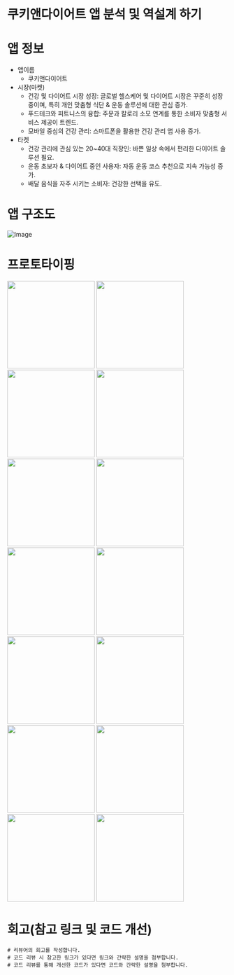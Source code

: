 # 쿠키앤다이어트 앱 분석 및 역설계 하기
# 앱 정보
- 앱이름
  - 쿠키앤다이어트
- 시장(마켓)
  - 건강 및 다이어트 시장 성장: 글로벌 헬스케어 및 다이어트 시장은 꾸준히 성장 중이며, 특히 개인 맞춤형 식단 & 운동 솔루션에 대한 관심 증가.
  - 푸드테크와 피트니스의 융합: 주문과 칼로리 소모 연계를 통한 소비자 맞춤형 서비스 제공이 트렌드.
  - 모바일 중심의 건강 관리: 스마트폰을 활용한 건강 관리 앱 사용 증가.
- 타켓
  - 건강 관리에 관심 있는 20~40대 직장인: 바쁜 일상 속에서 편리한 다이어트 솔루션 필요.
  - 운동 초보자 & 다이어트 중인 사용자: 자동 운동 코스 추천으로 지속 가능성 증가.
  - 배달 음식을 자주 시키는 소비자: 건강한 선택을 유도.


# 앱 구조도
![Image](https://github.com/user-attachments/assets/87b22f57-d18e-48b9-9fc0-02dc8696949a)

# 프로토타이핑
<img src="https://github.com/user-attachments/assets/d180e0e7-7c32-4d38-a9cb-0f45b4880fa2" width="200"> 
<img src="https://github.com/user-attachments/assets/c90560c3-4066-4a8e-9e01-04b7111fe7f2" width="200"> 
<img src="https://github.com/user-attachments/assets/392eb057-a0dd-481a-952a-c27b792b1ae2" width="200">
<img src="https://github.com/user-attachments/assets/8f19fd49-e682-45f0-a0f0-dfc38ac1357e" width="200">
<img src="https://github.com/user-attachments/assets/55eb1cb7-20d7-4874-a1cc-9ed497a787d4" width="200">
<img src="https://github.com/user-attachments/assets/18095ffe-a6e4-4950-847e-4a8c62506c24" width="200">
<img src="https://github.com/user-attachments/assets/2919c0cd-e8a6-4bcc-964b-e92f00c044b4" width="200">
<img src="https://github.com/user-attachments/assets/3f464b06-a500-4ce2-b9f1-ca8c35671be1" width="200">
<img src="https://github.com/user-attachments/assets/5ed879d8-0abf-46c9-a593-10536529af30" width="200">
<img src="https://github.com/user-attachments/assets/942161b3-fc8d-4932-93e9-e39e12234dfc" width="200">
<img src="https://github.com/user-attachments/assets/03e33cd5-cb19-4cc9-a1c1-7e19f2595e12" width="200">
<img src="https://github.com/user-attachments/assets/289aa0ce-4109-4f6e-a838-e65de3fb2f12" width="200">
<img src="https://github.com/user-attachments/assets/d008df2b-aba1-4d63-8f54-4a352789439b" width="200">
<img src="https://github.com/user-attachments/assets/1cbe4d30-b508-450c-a53d-a92a16c772e0" width="200">



# 회고(참고 링크 및 코드 개선)
```
# 리뷰어의 회고를 작성합니다.
# 코드 리뷰 시 참고한 링크가 있다면 링크와 간략한 설명을 첨부합니다.
# 코드 리뷰를 통해 개선한 코드가 있다면 코드와 간략한 설명을 첨부합니다.
```

